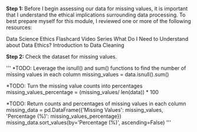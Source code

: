 **Step 1:** Before I begin assessing our data for missing values, it is important that I understand the ethical implications surrounding data processing. To best prepare myself for this module, I reviewed one or more of the following resources:

Data Science Ethics Flashcard Video Series
What Do I Need to Understand about Data Ethics?
Introduction to Data Cleaning

**Step 2:** Check the dataset for missing values.

'''
*TODO: Leverage the isnull() and sum() functions to find the number of missing values in each column
missing_values = data.isnull().sum()

*TODO: Turn the missing value counts into percentages
missing_values_percentage = (missing_values/ len(data)) * 100

*TODO: Return counts and percentages of missing values in each column
missing_data = pd.DataFrame({'Missing Values': missing_values, 'Percentage (%)': missing_values_percentage})
missing_data.sort_values(by='Percentage (%)', ascending=False)
'''


